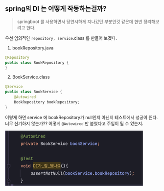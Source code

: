 ## spring의 DI 는 어떻게 작동하는걸까?
> springboot 를 사용하면서 당연시하게 지나갔던 부분인것 같은데 한번 정리해보려고 한다.

우선 임의적인 `repository, service`.class 를 만들어 보겠다.
1. bookRepository.java
```java
@Repository
public class BookRepository {
}
```
2. BookService.class
```java
@Service
public class BookService {
    @Autowired
    BookRepository bookRepository;
}
```

이렇게 하면 service 에 bookRepository가 null인지 아닌지 테스트에서 성공이 뜬다.  
너무 신기하지 않는가?? 어떻게 `@Autowired` 만 붙였다고 주입이 될 수 있는지.

<img src="../../img/basic-DI-success.png" width="450px">

